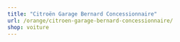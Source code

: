 ```yaml
---
title: "Citroën Garage Bernard Concessionnaire"
url: /orange/citroen-garage-bernard-concessionnaire/
shop: voiture
---
```

